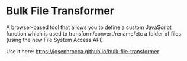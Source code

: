 # Bulk File Transformer
A browser-based tool that allows you to define a custom JavaScript function which is used to transform/convert/rename/etc a folder of files (using the new File System Access API).

Use it here: https://josephrocca.github.io/bulk-file-transformer
